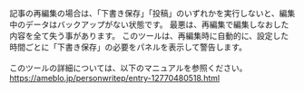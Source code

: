 記事の再編集の場合は、「下書き保存」「投稿」のいずれかを実行しないと、編集中のデータはバックアップがない状態です。 最悪は、再編集で編集しなおした内容を全て失う事があります。 このツールは、再編集時に自動的に、設定した時間ごとに「下書き保存」の必要をパネルを表示して警告します。<br>
<br>
このツールの詳細については、以下のマニュアルを参照ください。<br>
https://ameblo.jp/personwritep/entry-12770480518.html
